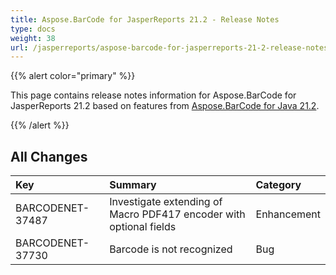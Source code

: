 ```yaml
---
title: Aspose.BarCode for JasperReports 21.2 - Release Notes
type: docs
weight: 38
url: /jasperreports/aspose-barcode-for-jasperreports-21-2-release-notes/
---
```


{{% alert color="primary" %}} 

This page contains release notes information for Aspose.BarCode for JasperReports 21.2 based on features from [Aspose.BarCode for Java 21.2](https://downloads.aspose.com/barcode/java/new-releases/aspose.barcode-for-java-21.2/).

{{% /alert %}} 
## **All Changes**

|**Key**|**Summary**|**Category**|
| :- | :- | :- |
|BARCODENET-37487|Investigate extending of Macro PDF417 encoder with optional fields|Enhancement|
|BARCODENET-37730|Barcode is not recognized|Bug|

